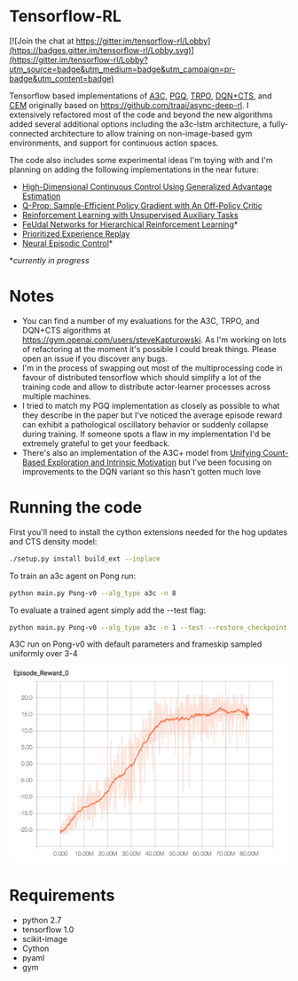 # Tensorflow-RL

[![Join the chat at https://gitter.im/tensorflow-rl/Lobby](https://badges.gitter.im/tensorflow-rl/Lobby.svg)](https://gitter.im/tensorflow-rl/Lobby?utm_source=badge&utm_medium=badge&utm_campaign=pr-badge&utm_content=badge)

Tensorflow based implementations of [A3C](https://arxiv.org/abs/1602.01783),
[PGQ](https://arxiv.org/abs/1611.01626),
[TRPO](https://arxiv.org/abs/1502.05477),
[DQN+CTS](https://arxiv.org/abs/1606.01868),
and [CEM](http://www.aaai.org/Papers/ICML/2003/ICML03-068.pdf) 
originally based on https://github.com/traai/async-deep-rl. I extensively refactored most of the code and beyond the new algorithms added several additional options including the a3c-lstm architecture, a fully-connected architecture to allow training on non-image-based gym environments, and support for continuous action spaces.

The code also includes some experimental ideas I'm toying with and I'm planning on adding the following implementations
in the near future:
- [High-Dimensional Continuous Control Using Generalized Advantage Estimation](https://arxiv.org/abs/1506.02438)
- [Q-Prop: Sample-Efficient Policy Gradient with An Off-Policy Critic](https://arxiv.org/abs/1611.02247)
- [Reinforcement Learning with Unsupervised Auxiliary Tasks](https://arxiv.org/abs/1611.05397)
- [FeUdal Networks for Hierarchical Reinforcement Learning](https://arxiv.org/abs/1703.01161)\*
- [Prioritized Experience Replay](https://arxiv.org/abs/1511.05952)
- [Neural Episodic Control](https://arxiv.org/abs/1703.01988)\*

\**currently in progress*

# Notes
- You can find a number of my evaluations for the A3C, TRPO, and DQN+CTS algorithms at https://gym.openai.com/users/steveKapturowski. As I'm working on lots of refactoring at the moment it's possible I could break things. Please open an issue if you discover any bugs.
- I'm in the process of swapping out most of the multiprocessing code in favour of distributed tensorflow which should simplify a lot of the training code and allow to distribute actor-learner processes across multiple machines.
- I tried to match my PGQ implementation as closely as possible to what they describe in the paper but I've noticed the average episode reward can exhibit a pathological oscillatory behavior or suddenly collapse during training. If someone spots a flaw in my implementation I'd be extremely grateful to get your feedback.
- There's also an implementation of the A3C+ model from [Unifying Count-Based Exploration and Intrinsic Motivation](https://arxiv.org/abs/1606.01868) but I've been focusing on improvements to the DQN variant so this hasn't gotten much love

# Running the code
First you'll need to install the cython extensions needed for the hog updates and CTS density model:
```bash
./setup.py install build_ext --inplace
```

To train an a3c agent on Pong run:
```bash
python main.py Pong-v0 --alg_type a3c -n 8
```

To evaluate a trained agent simply add the --test flag:
```bash
python main.py Pong-v0 --alg_type a3c -n 1 --test --restore_checkpoint
```

A3C run on Pong-v0 with default parameters and frameskip sampled uniformly over 3-4

![Pong A3C Reward](/images/pong-a3c-reward.png)

# Requirements
- python 2.7
- tensorflow 1.0
- scikit-image
- Cython
- pyaml
- gym
